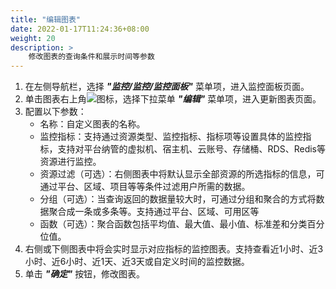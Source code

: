 ```yaml
---
title: "编辑图表"
date: 2022-01-17T11:24:36+08:00
weight: 20
description: >
    修改图表的查询条件和展示时间等参数
---
```


1. 在左侧导航栏，选择 **_"监控/监控/监控面板"_** 菜单项，进入监控面板页面。
2. 单击图表右上角![](../../../../images/icon.png)图标，选择下拉菜单 **_"编辑"_** 菜单项，进入更新图表页面。
2. 配置以下参数：
    - 名称：自定义图表的名称。
    - 监控指标：支持通过资源类型、监控指标、指标项等设置具体的监控指标，支持对平台纳管的虚拟机、宿主机、云账号、存储桶、RDS、Redis等资源进行监控。
    - 资源过滤（可选）：右侧图表中将默认显示全部资源的所选指标的信息，可通过平台、区域、项目等等条件过滤用户所需的数据。
    - 分组（可选）：当查询返回的数据量较大时，可通过分组和聚合的方式将数据聚合成一条或多条等。支持通过平台、区域、可用区等
    - 函数（可选）：聚合函数包括平均值、最大值、最小值、标准差和分类百分位值。  
3. 右侧或下侧图表中将会实时显示对应指标的监控图表。支持查看近1小时、近3小时、近6小时、近1天、近3天或自定义时间的监控数据。
4. 单击 **_"确定"_** 按钮，修改图表。